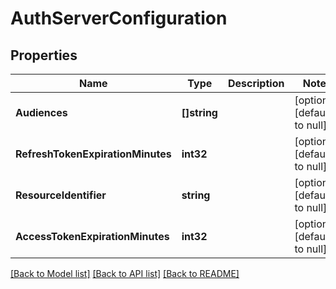 # AuthServerConfiguration

## Properties
Name | Type | Description | Notes
------------ | ------------- | ------------- | -------------
**Audiences** | **[]string** |  | [optional] [default to null]
**RefreshTokenExpirationMinutes** | **int32** |  | [optional] [default to null]
**ResourceIdentifier** | **string** |  | [optional] [default to null]
**AccessTokenExpirationMinutes** | **int32** |  | [optional] [default to null]

[[Back to Model list]](../README.md#documentation-for-models) [[Back to API list]](../README.md#documentation-for-api-endpoints) [[Back to README]](../README.md)

